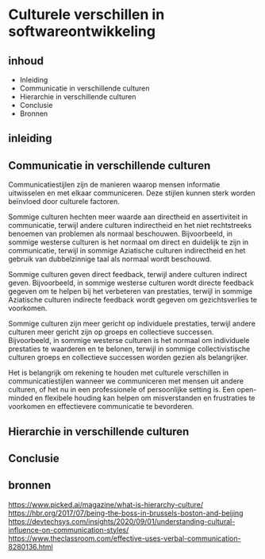 # Culturele verschillen in softwareontwikkeling 

## inhoud
- Inleiding
- Communicatie in verschillende culturen
- Hierarchie in verschillende culturen
- Conclusie
- Bronnen

## inleiding

## Communicatie in verschillende culturen

Communicatiestijlen zijn de manieren waarop mensen informatie uitwisselen en met elkaar communiceren.
Deze stijlen kunnen sterk worden beïnvloed door culturele factoren.

Sommige culturen hechten meer waarde aan directheid en assertiviteit in communicatie,
terwijl andere culturen indirectheid en het niet rechtstreeks benoemen van problemen als normaal beschouwen.
Bijvoorbeeld, in sommige westerse culturen is het normaal om direct en duidelijk te zijn in communicatie,
terwijl in sommige Aziatische culturen indirectheid en het gebruik van dubbelzinnige taal als normaal wordt beschouwd.

Sommige culturen geven direct feedback, terwijl andere culturen indirect geven. Bijvoorbeeld,
in sommige westerse culturen wordt directe feedback gegeven om te helpen bij het verbeteren van prestaties,
terwijl in sommige Aziatische culturen indirecte feedback wordt gegeven om gezichtsverlies te voorkomen.

Sommige culturen zijn meer gericht op individuele prestaties, terwijl andere culturen meer gericht zijn op groeps en collectieve successen. Bijvoorbeeld,
in sommige westerse culturen is het normaal om individuele prestaties te waarderen en te belonen,
terwijl in sommige collectivistische culturen groeps en collectieve successen worden gezien als belangrijker.

Het is belangrijk om rekening te houden met culturele verschillen in communicatiestijlen wanneer we communiceren met mensen uit andere culturen,
of het nu in een professionele of persoonlijke setting is.
Een open-minded en flexibele houding kan helpen om misverstanden en frustraties te voorkomen en effectievere communicatie te bevorderen.


## Hierarchie in verschillende culturen

## Conclusie

## bronnen
https://www.picked.ai/magazine/what-is-hierarchy-culture/
https://hbr.org/2017/07/being-the-boss-in-brussels-boston-and-beijing
https://devtechsys.com/insights/2020/09/01/understanding-cultural-influence-on-communication-styles/
https://www.theclassroom.com/effective-uses-verbal-communication-8280136.html
